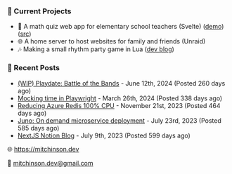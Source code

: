 ### 📌 Current Projects
- 📝 A math quiz web app for elementary school teachers (Svelte) ([demo](https://quiz-staging.mitchinson.dev/)) ([src](https://github.com/bmitchinson/budget-entry))
- 🌐 A home server to host websites for family and friends (Unraid)
- 🎶 Making a small rhythm party game in Lua ([dev blog](https://blog.mitchinson.dev/playdate-dev-one))

### 📝 Recent Posts

- [(WIP) Playdate: Battle of the Bands](https://blog.mitchinson.dev/playdate-dev-one) - June 12th, 2024 (Posted 260 days ago)
- [Mocking time in Playwright](https://blog.mitchinson.dev/playwright-mock-time) - March 26th, 2024 (Posted 338 days ago)
- [Reducing Azure Redis 100% CPU](https://blog.mitchinson.dev/redis-cpu) - November 21st, 2023 (Posted 464 days ago)
- [Juno: On demand microservice deployment](https://blog.mitchinson.dev/juno) - July 23rd, 2023 (Posted 585 days ago)
- [NextJS Notion Blog](https://blog.mitchinson.dev/blog-2023) - July 9th, 2023 (Posted 599 days ago)

🌐 https://mitchinson.dev

💌 mitchinson.dev@gmail.com